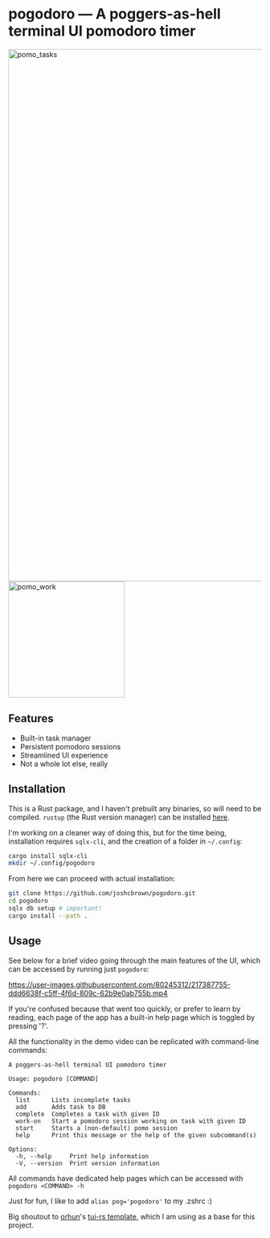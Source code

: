 # pogodoro — A poggers-as-hell terminal UI pomodoro timer

<img width="1058" alt="pomo_tasks" src="https://user-images.githubusercontent.com/80245312/217387835-768fc441-9a58-4a24-bd30-391a58c6f7a7.png">
<img width="231" alt="pomo_work" src="https://user-images.githubusercontent.com/80245312/217387842-86462338-ce3b-4ed7-a474-7d24670ac6a6.png">

## Features

- Built-in task manager
- Persistent pomodoro sessions
- Streamlined UI experience
- Not a whole lot else, really

## Installation

This is a Rust package, and I haven't prebuilt any binaries, so will need to be compiled.
`rustup` (the Rust version manager) can be installed [here](https://www.rust-lang.org/learn/get-started).

I'm working on a cleaner way of doing this, but for the time being, installation requires `sqlx-cli`, and the creation of a folder in `~/.config`:

```bash
cargo install sqlx-cli
mkdir ~/.config/pogodoro
```

From here we can proceed with actual installation:

```bash
git clone https://github.com/joshcbrown/pogodoro.git
cd pogodoro
sqlx db setup # important!
cargo install --path .
```

## Usage

See below for a brief video going through the main features of the UI, which can be accessed by running just `pogodoro`:

https://user-images.githubusercontent.com/80245312/217387755-ddd6638f-c5ff-4f6d-809c-62b9e0ab755b.mp4

If you're confused because that went too quickly, or prefer to learn by reading, each page of the app has a built-in help page which is toggled by pressing '?'.

All the functionality in the demo video can be replicated with command-line commands:

```
A poggers-as-hell terminal UI pomodoro timer

Usage: pogodoro [COMMAND]

Commands:
  list      Lists incomplete tasks
  add       Adds task to DB
  complete  Completes a task with given ID
  work-on   Start a pomodoro session working on task with given ID
  start     Starts a (non-default) pomo session
  help      Print this message or the help of the given subcommand(s)

Options:
  -h, --help     Print help information
  -V, --version  Print version information
```

All commands have dedicated help pages which can be accessed with `pogodoro <COMMAND> -h`

Just for fun, I like to add `alias pog='pogodoro'` to my .zshrc :)

Big shoutout to [orhun](https://github.com/orhun/)'s [tui-rs template](https://github.com/orhun/rust-tui-template), which I am using as a base for this project.
